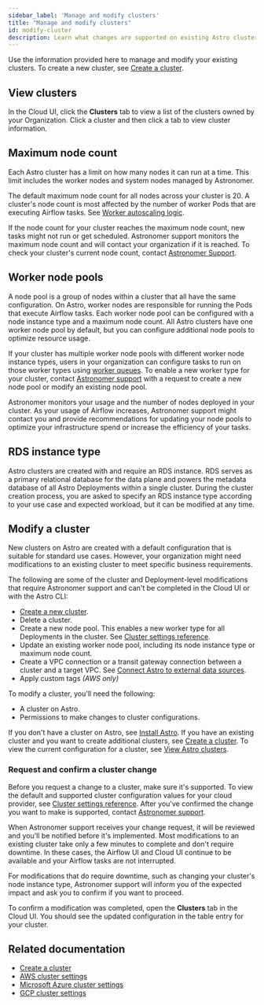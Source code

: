 ```yaml
---
sidebar_label: 'Manage and modify clusters'
title: "Manage and modify clusters"
id: modify-cluster
description: Learn what changes are supported on existing Astro clusters.
---
```


Use the information provided here to manage and modify your existing clusters. To create a new cluster, see [Create a cluster](create-cluster.md).

## View clusters

In the Cloud UI, click the **Clusters** tab to view a list of the clusters owned by your Organization. Click a cluster and then click a tab to view cluster information. 

## Maximum node count

Each Astro cluster has a limit on how many nodes it can run at a time. This limit includes the worker nodes and system nodes managed by Astronomer.

The default maximum node count for all nodes across your cluster is 20. A cluster's node count is most affected by the number of worker Pods that are executing Airflow tasks. See [Worker autoscaling logic](configure-worker-queues.md#worker-autoscaling-logic).

If the node count for your cluster reaches the maximum node count, new tasks might not run or get scheduled. Astronomer support monitors the maximum node count and will contact your organization if it is reached. To check your cluster's current node count, contact [Astronomer Support](https://cloud.astronomer.io/support).

## Worker node pools

A node pool is a group of nodes within a cluster that all have the same configuration. On Astro, worker nodes are responsible for running the Pods that execute Airflow tasks. Each worker node pool can be configured with a node instance type and a maximum node count. All Astro clusters have one worker node pool by default, but you can configure additional node pools to optimize resource usage.

If your cluster has multiple worker node pools with different worker node instance types, users in your organization can configure tasks to run on those worker types using [worker queues](configure-deployment-resources.md#worker-queues). To enable a new worker type for your cluster, contact [Astronomer support](https://cloud.astronomer.io/support) with a request to create a new node pool or modify an existing node pool.

Astronomer monitors your usage and the number of nodes deployed in your cluster. As your usage of Airflow increases, Astronomer support might contact you and provide recommendations for updating your node pools to optimize your infrastructure spend or increase the efficiency of your tasks.

## RDS instance type

Astro clusters are created with and require an RDS instance. RDS serves as a primary relational database for the data plane and powers the metadata database of all Astro Deployments within a single cluster. During the cluster creation process, you are asked to specify an RDS instance type according to your use case and expected workload, but it can be modified at any time.

## Modify a cluster

New clusters on Astro are created with a default configuration that is suitable for standard use cases. However, your organization might need modifications to an existing cluster to meet specific business requirements. 

The following are some of the cluster and Deployment-level modifications that require Astronomer support and can't be completed in the Cloud UI or with the Astro CLI:

- [Create a new cluster](create-cluster.md).
- Delete a cluster.
- Create a new node pool. This enables a new worker type for all Deployments in the cluster. See [Cluster settings reference](https://docs.astronomer.io/astro/category/cluster-settings-reference).
- Update an existing worker node pool, including its node instance type or maximum node count.
- Create a VPC connection or a transit gateway connection between a cluster and a target VPC. See [Connect Astro to external data sources](https://docs.astronomer.io/astro/category/connect-astro).
- Apply custom tags _(AWS only)_

To modify a cluster, you'll need the following:

- A cluster on Astro.
- Permissions to make changes to cluster configurations.

If you don't have a cluster on Astro, see [Install Astro](install-astro.md). If you have an existing cluster and you want to create additional clusters, see [Create a cluster](create-cluster.md). To view the current configuration for a cluster, see [View Astro clusters](view-clusters.md).

### Request and confirm a cluster change

Before you request a change to a cluster, make sure it's supported. To view the default and supported cluster configuration values for your cloud provider, see [Cluster settings reference](https://docs.astronomer.io/astro/category/cluster-settings-reference). After you've confirmed the change you want to make is supported, contact [Astronomer support](https://cloud.astronomer.io/support).

When Astronomer support receives your change request, it will be reviewed and you'll be notified before it's implemented. Most modifications to an existing cluster take only a few minutes to complete and don't require downtime. In these cases, the Airflow UI and Cloud UI continue to be available and your Airflow tasks are not interrupted.

For modifications that do require downtime, such as changing your cluster's node instance type, Astronomer support will inform you of the expected impact and ask you to confirm if you want to proceed.

To confirm a modification was completed, open the **Clusters** tab in the Cloud UI. You should see the updated configuration in the table entry for your cluster.

## Related documentation

- [Create a cluster](create-cluster.md)
- [AWS cluster settings](resource-reference-aws.md)
- [Microsoft Azure cluster settings](resource-reference-azure.md)
- [GCP cluster settings](resource-reference-gcp.md)
